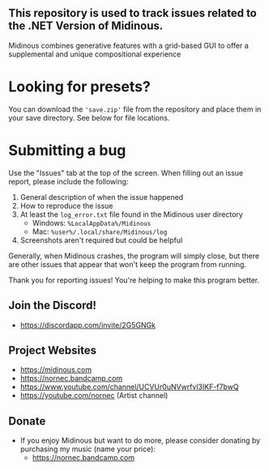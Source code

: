 ## This repository is used to track issues related to the .NET Version of Midinous.
Midinous combines generative features with a grid-based GUI to offer a supplemental and unique compositional experience

# Looking for presets?
You can download the `'save.zip'` file from the repository and place them in your save directory. See below for file locations.

# Submitting a bug
Use the "Issues" tab at the top of the screen.
When filling out an issue report, please include the following:
1) General description of when the issue happened
2) How to reproduce the issue
3) At least the `log_error.txt` file found in the Midinous user directory
   * Windows: `%LocalAppData%/Midinous`
   * Mac: `%user%/.local/share/Midinous/log`
4) Screenshots aren't required but could be helpful

Generally, when Midinous crashes, the program will simply close, but there are other issues that appear that won't keep the program from running.

Thank you for reporting issues! You're helping to make this program better.

## Join the Discord!

* https://discordapp.com/invite/2G5GNGk

## Project Websites

* https://midinous.com
* https://nornec.bandcamp.com
* https://www.youtube.com/channel/UCVUr0uNVwrfvl3IKF-f7bwQ
* https://youtube.com/nornec (Artist channel)

## Donate

* If you enjoy Midinous but want to do more, please consider donating by purchasing my music (name your price):
    * https://nornec.bandcamp.com
